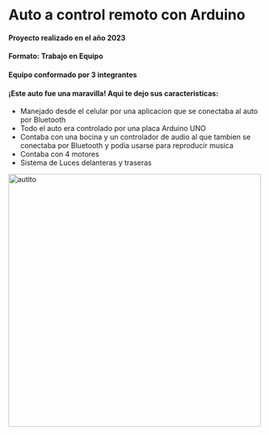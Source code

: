 # Auto a control remoto con Arduino
#### Proyecto realizado en el año 2023
#### Formato: Trabajo en Equipo
#### Equipo conformado por 3 integrantes
#### ¡Este auto fue una maravilla! Aqui te dejo sus caracteristicas: 
- Manejado desde el celular por una aplicacion que se conectaba al auto por Bluetooth
- Todo el auto era controlado por una placa Arduino UNO
- Contaba con una bocina y un controlador de audio al que tambien se conectaba por Bluetooth y podia usarse para reproducir musica 
- Contaba con 4 motores
- Sistema de Luces delanteras y traseras
<img src="foto.png" alt="autito" width="500">
